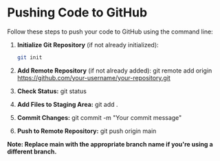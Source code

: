 # Pushing Code to GitHub

Follow these steps to push your code to GitHub using the command line:

1. **Initialize Git Repository** (if not already initialized):
   ```sh
   git init
2. **Add Remote Repository** (if not already added):
git remote add origin https://github.com/your-username/your-repository.git

3. **Check Status:**
   git status
4. **Add Files to Staging Area:**
   git add .
5. **Commit Changes:**
   git commit -m "Your commit message"
6. **Push to Remote Repository:**
   git push origin main

**Note: Replace main with the appropriate branch name if you're using a different branch.**
